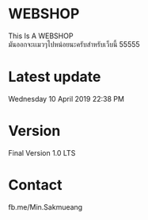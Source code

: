 # WEBSHOP
This Is A WEBSHOP <br /> 
มันออกจะเเมวๆไปหน่อยนะครับสำหรับเว็บนี้ 55555 
<br />
# Latest update <br />
Wednesday 10 April 2019 22:38 PM

# Version <br />
Final Version 1.0 LTS

# Contact <br />
fb.me/Min.Sakmueang

